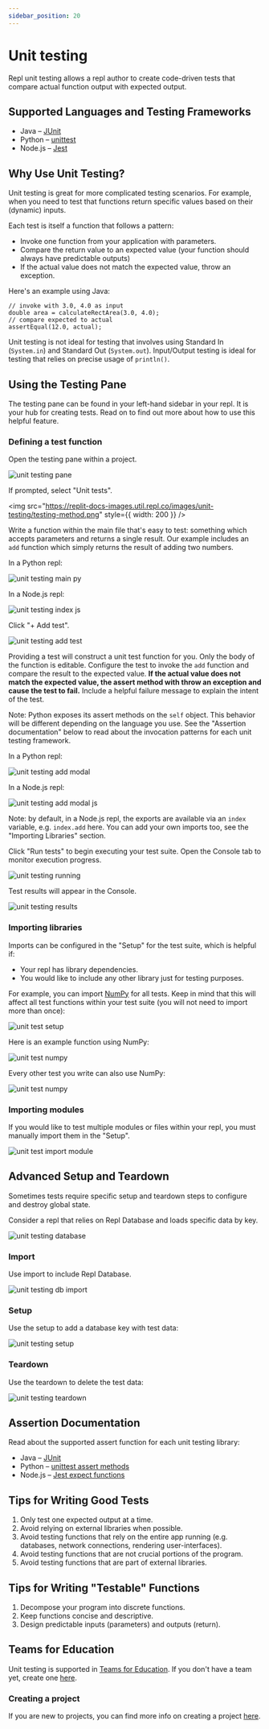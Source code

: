 ```yaml
---
sidebar_position: 20
---
```


# Unit testing

Repl unit testing allows a repl author to create code-driven tests that compare actual function output with expected output. 

## Supported Languages and Testing Frameworks

- Java – [JUnit](https://junit.org/junit5/docs/current/user-guide/)
- Python – [unittest](https://docs.python.org/3/library/unittest.html)
- Node.js – [Jest](https://jestjs.io/docs/en/getting-started)

## Why Use Unit Testing?

Unit testing is great for more complicated testing scenarios. For example, when you need to test that functions return specific values based on their (dynamic) inputs.

Each test is itself a function that follows a pattern:

- Invoke one function from your application with parameters.
- Compare the return value to an expected value (your function should always have predictable outputs)
- If the actual value does not match the expected value, throw an exception.

Here's an example using Java: 
```
// invoke with 3.0, 4.0 as input
double area = calculateRectArea(3.0, 4.0);
// compare expected to actual
assertEqual(12.0, actual);
```

Unit testing is not ideal for testing that involves using Standard In (`System.in`) and Standard Out (`System.out`). Input/Output testing is ideal for testing that relies on precise usage of `println()`. 

## Using the Testing Pane

The testing pane can be found in your left-hand sidebar in your repl. It is your hub for creating tests. Read on to find out more about how to use this helpful feature. 

### Defining a test function

Open the testing pane within a project.

![unit testing pane](https://replit-docs-images.util.repl.co/images/unit-testing/unit-testing-pane.png)

If prompted, select "Unit tests".

<img
  src="https://replit-docs-images.util.repl.co/images/unit-testing/testing-method.png"
  style={{ width: 200 }}
/>

Write a function within the main file that's easy to test: something which accepts parameters and returns a single result. Our example includes an `add` function which simply returns the result of adding two numbers.

In a Python repl:

![unit testing main py](https://replit-docs-images.util.repl.co/images/unit-testing/unit-testing-add-py.png)

In a Node.js repl:

![unit testing index js](https://replit-docs-images.util.repl.co/images/unit-testing/unit-testing-add-js.png)

Click "+ Add test".

![unit testing add test](https://replit-docs-images.util.repl.co/images/unit-testing/unit-testing-add-test.png)

Providing a test will construct a unit test function for you. Only the body of the function is editable. Configure the test to invoke the `add` function and compare the result to the expected value. **If the actual value does not match the expected value, the assert method with throw an exception and cause the test to fail.** Include a helpful failure message to explain the intent of the test. 

Note: Python exposes its assert methods on the `self` object. This behavior will be different depending on the language you use. See the "Assertion documentation" below to read about the invocation patterns for each unit testing framework.

In a Python repl:

![unit testing add modal](https://replit-docs-images.util.repl.co/images/unit-testing/unit-testing-add-modal.png)

In a Node.js repl:

![unit testing add modal js](https://replit-docs-images.util.repl.co/images/unit-testing/unit-testing-add-modal-js.png)

Note: by default, in a Node.js repl, the exports are available via an `index` variable, e.g. `index.add` here. You can add your own imports too, see the "Importing Libraries" section.

Click "Run tests" to begin executing your test suite. Open the Console tab to monitor execution progress. 

![unit testing running](https://replit-docs-images.util.repl.co/images/unit-testing/unit-testing-running.png)

Test results will appear in the Console.

![unit testing results](https://replit-docs-images.util.repl.co/images/unit-testing/unit-testing-results.png)


### Importing libraries

Imports can be configured in the "Setup" for the test suite, which is helpful if:
* Your repl has library dependencies.
* You would like to include any other library just for testing purposes. 

For example, you can import [NumPy](https://numpy.org/) for all tests. Keep in mind that this will affect all test functions within your test suite (you will not need to import more than once):

![unit test setup](https://replit-docs-images.util.repl.co/images/unit-testing/unit-testing-import.png)

Here is an example function using NumPy:

![unit test numpy](https://replit-docs-images.util.repl.co/images/unit-testing/unit-testing-np-example.png)

Every other test you write can also use NumPy:

![unit test numpy](https://replit-docs-images.util.repl.co/images/unit-testing/unit-testing-np-test.png)

### Importing modules

If you would like to test multiple modules or files within your repl, you must manually import them in the "Setup".

![unit test import module](https://replit-docs-images.util.repl.co/images/unit-testing/unit-testing-import-module.png)

## Advanced Setup and Teardown

Sometimes tests require specific setup and teardown steps to configure and destroy global state. 

Consider a repl that relies on Repl Database and loads specific data by key.

![unit testing database](https://replit-docs-images.util.repl.co/images/unit-testing/unit-testing-database.png)

### Import

Use import to include Repl Database.

![unit testing db import](https://replit-docs-images.util.repl.co/images/unit-testing/unit-testing-db-import.png)

### Setup

Use the setup to add a database key with test data:

![unit testing setup](https://replit-docs-images.util.repl.co/images/unit-testing/unit-testing-setup.png)

### Teardown
Use the teardown to delete the test data:

![unit testing teardown](https://replit-docs-images.util.repl.co/images/unit-testing/unit-testing-teardown.png)

## Assertion Documentation

Read about the supported assert function for each unit testing library:

- Java – [JUnit](https://junit.org/junit4/javadoc/latest/org/junit/Assert.html)
- Python – [unittest assert methods](https://docs.python.org/3/library/unittest.html#assert-methods)
- Node.js – [Jest expect functions](https://jestjs.io/docs/en/expect)


## Tips for Writing Good Tests

1. Only test one expected output at a time.
2. Avoid relying on external libraries when possible.
3. Avoid testing functions that rely on the entire app running (e.g. databases, network connections, rendering user-interfaces).
4. Avoid testing functions that are not crucial portions of the program.
5. Avoid testing functions that are part of external libraries. 

## Tips for Writing "Testable" Functions

1. Decompose your program into discrete functions.
2. Keep functions concise and descriptive. 
3. Design predictable inputs (parameters) and outputs (return).

## Teams for Education

Unit testing is supported in [Teams for Education](https://teamsforeducationresources.util.repl.co). If you don't have a team yet, create one [here](https://replit.com/teams).

### Creating a project

If you are new to projects, you can find more info on creating a project [here](/teams-edu/creating-projects-assignments). 

<!-- 
TBD
### Example Team projects

Use project share links below to import a example unit test projects into your team:

  - Java `JUnit`: link
  - Python `unittest`: link
  - Node.js `Jest`: link -->
